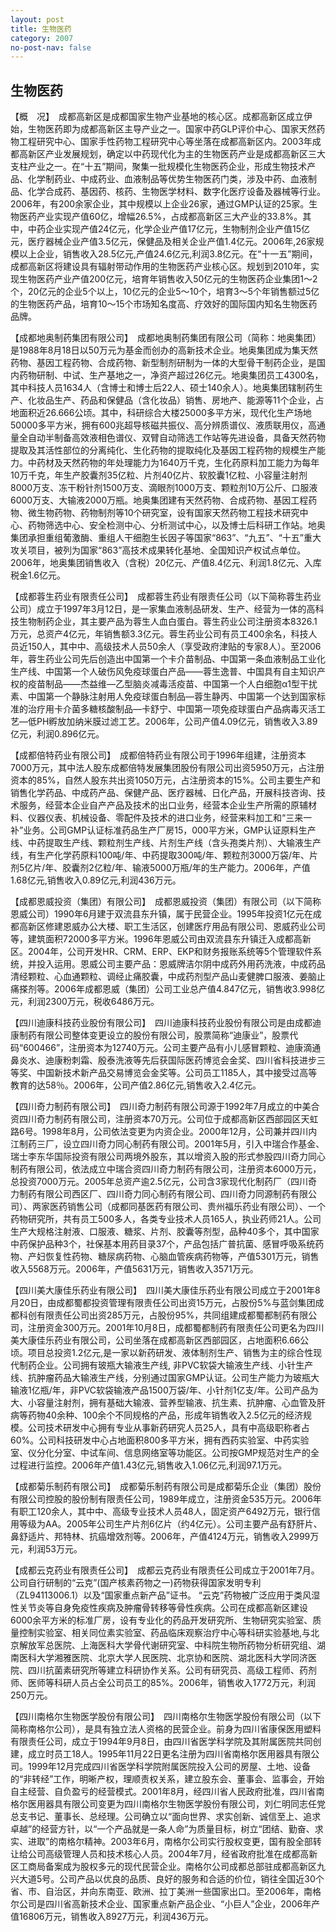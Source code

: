 ```yaml
---
layout: post
title: 生物医药
category: 2007
no-post-nav: false
---
```


## 生物医药

【概　况】　成都高新区是成都国家生物产业基地的核心区。成都高新区成立伊始，生物医药即为成都高新区主导产业之一。国家中药GLP评价中心、国家天然药物工程研究中心、国家手性药物工程研究中心等坐落在成都高新区内。2003年成都高新区产业发展规划，确定以中药现代化为主的生物医药产业是成都高新区三大支柱产业之一。在“十五”期间，聚集一批规模化生物医药企业，形成生物技术产品、化学制药业、中成药业、血液制品等优势生物医药门类，涉及中药、血液制品、化学合成药、基因药、核药、生物医学材料、数字化医疗设备及器械等行业。2006年，有200余家企业，其中规模以上企业26家，通过GMP认证的25家。生物医药产业实现产值60亿，增幅26.5%，占成都高新区三大产业的33.8%。其中，中药企业实现产值24亿元，化学企业产值17亿元，生物制剂企业产值15亿元，医疗器械企业产值3.5亿元，保健品及相关企业产值1.4亿元。2006年,26家规模以上企业，销售收入28.5亿元,产值24.6亿元,利润3.8亿元。在“十一五”期间，成都高新区将建设具有辐射带动作用的生物医药产业核心区。规划到2010年，实现生物医药产业产值200亿元，培育年销售收入50亿元的生物医药企业集团1～2个，20亿元的企业5个以上，10亿元的企业5～10个，培育3～5个年销售额过5亿的生物医药产品，培育10～15个市场知名度高、疗效好的国际国内知名生物医药品牌。

【成都地奥制药集团有限公司】　成都地奥制药集团有限公司（简称：地奥集团）是1988年8月18日以50万元为基金而创办的高新技术企业。地奥集团成为集天然药物、基因工程药物、合成药物、新型制剂研制为一体的大型骨干制药企业，是国内药物研制、中试、生产基地之一，净资产超过26亿元。地奥集团员工4300名，其中科技人员1634人（含博士和博士后22人、硕士140余人）。地奥集团辖制药生产、化妆品生产、药品和保健品（含化妆品）销售、房地产、能源等11个企业，占地面积近26.666公顷。其中，科研综合大楼25000多平方米，现代化生产场地50000多平方米，拥有600兆超导核磁共振仪、高分辨质谱仪、液质联用仪，高通量全自动半制备高效液相色谱仪、双臂自动筛选工作站等先进设备，具备天然药物提取及其活性部位的分离纯化、生化药物的提取纯化及基因工程药物的规模生产能力。中药材及天然药物的年处理能力为1640万千克，生化药原料加工能力为每年10万千克，年生产胶囊剂35亿粒、片剂40亿片、软胶囊1亿粒、小容量注射剂8000万支、冻干粉针剂1500万支、滴眼剂1000万支、颗粒剂10万公斤、口服液6000万支、大输液2000万瓶。地奥集团建有天然药物、合成药物、基因工程药物、微生物药物、药物制剂等10个研究室，设有国家天然药物工程技术研究中心、药物筛选中心、安全检测中心、分析测试中心，以及博士后科研工作站。地奥集团承担重组葡激酶、重组人干细胞生长因子等国家“863”、“九五”、“十五”重大攻关项目，被列为国家“863”高技术成果转化基地、全国知识产权试点单位。2006年，地奥集团销售收入（含税）20亿元、产值8.4亿元、利润1.8亿元、入库税金1.6亿元。

【成都蓉生药业有限责任公司】　成都蓉生药业有限责任公司（以下简称蓉生药业公司）成立于1997年3月12日，是一家集血液制品研发、生产、经营为一体的高科技生物制药企业，其主要产品为蓉生人血白蛋白。蓉生药业公司注册资本8326.1万元，总资产4亿元，年销售额3.3亿元。蓉生药业公司有员工400余名，科技人员近150人，其中中、高级技术人员50余人（享受政府津贴的专家8人）。至2006年，蓉生药业公司先后创造出中国第一个卡介苗制品、中国第一条血液制品工业化生产线、中国第一个人破伤风免疫球蛋白产品——蓉生逸普、中国具有自主知识产权的疫苗制品——杰益维—乙型脑炎减毒活疫苗、中国第一个人白细胞α1型干扰素、中国第一个静脉注射用人免疫球蛋白制品—蓉生静丙、中国第一个达到国家标准的治疗用卡介菌多糖核酸制品—卡舒宁、中国第一项免疫球蛋白产品病毒灭活工艺—低PH孵放加纳米膜过滤工艺。2006年，公司产值4.09亿元，销售收入3.89亿元，利润0.896亿元。

【成都倍特药业有限公司】　成都倍特药业有限公司于1996年组建，注册资本7000万元，其中法人股东成都倍特发展集团股份有限公司出资5950万元，占注册资本的85%，自然人股东共出资1050万元，占注册资本的15%。公司主要生产和销售化学药品、中成药产品、保健产品、医疗器械、日化产品，开展科技咨询、技术服务，经营本企业自产产品及技术的出口业务，经营本企业生产所需的原辅材料、仪器仪表、机械设备、零配件及技术的进口业务，经营来料加工和“三来一补”业务。公司GMP认证标准药品生产厂房15，000平方米，GMP认证原料生产线、中药提取生产线、颗粒剂生产线、片剂生产线（含头孢类片剂）、大输液生产线，有生产化学药原料100吨/年、中药提取300吨/年、颗粒剂3000万袋/年、片剂5亿片/年、胶囊剂2亿粒/年、输液5000万瓶/年的生产能力。2006年，产值1.68亿元,销售收入0.89亿元,利润436万元。

【成都恩威投资（集团）有限公司】　成都恩威投资（集团）有限公司（以下简称恩威公司）1990年6月建于双流县东升镇，属于民营企业。1995年投资1亿元在成都高新区修建恩威办公大楼、职工生活区，创建医疗用品有限公司、恩威药业公司等，建筑面积72000多平方米。1996年恩威公司由双流县东升镇迁入成都高新区。2004年，公司开发HR、CRM、ERP、EKP和财务报账系统等5个管理软件系统，并投入运用。恩威公司主要产品：恩威牌洁尔阴中成药外用药洗液，中成药品清经颗粒、心血通颗粒、调经止痛胶囊，中成药剂型产品山麦健脾口服液、姜脑止痛搽剂等。2006年成都恩威（集团）公司工业总产值4.847亿元，销售收3.998亿元，利润2300万元，税收6486万元。

【四川迪康科技药业股份有限公司】　四川迪康科技药业股份有限公司是由成都迪康制药有限公司整体变更设立的股份有限公司，股票简称“迪康业”，股票代码“600466”，注册资本为12740万元。公司主要产品有小儿感冒颗粒、迪康滴通鼻炎水、迪康粉刺霜、殷泰洗液等先后获国际医药博览会金奖、四川省科技进步三等奖、中国新技术新产品交易博览会金奖等。公司员工1185人，其中接受过高等教育的达58％。2006年，公司产值2.86亿元,销售收入2.4亿元。

【四川奇力制药有限公司】　四川奇力制药有限公司源于1992年7月成立的中美合资四川奇力制药有限公司，注册资本70万元。公司位于成都高新区西部园区天虹路6号。1998年8月，公司依法变更为内资企业。2000年12月，公司兼并四川内江制药三厂，设立四川奇力同心制药有限公司。2001年5月，引入中瑞合作基金、瑞士李东华国际投资有限公司两境外股东，其以增资入股的形式参股四川奇力同心制药有限公司，依法成立中瑞合资四川奇力制药有限公司，注册资本6000万元，总投资7000万元。2005年总资产逾2.5亿元，公司含3家现代化制药厂（四川奇力制药有限公司西区厂、四川奇力同心制药有限公司、四川奇力同源制药有限公司）、两家医药销售公司（成都同基医药有限公司、贵州福乐药业有限公司）、一个药物研究所，共有员工500多人，各类专业技术人员165人，执业药师21人。公司生产大规格注射液、口服液、糖浆、片剂、胶囊等剂型，品种40多个，其中国家中药保护品种3个，社保基本用药目录37个，产品包括广普抗菌、感冒呼吸系统药物、产妇恢复性药物、糖尿病药物、心脑血管疾病药物等，产值5301万元，销售收入5568万元。2006年，产值5631万元，销售收入3571万元。

【四川美大康佳乐药业有限公司】　四川美大康佳乐药业有限公司成立于2001年8月20日，由成都蜀都投资管理有限责任公司出资15万元，占股份5%与蓝剑集团成都科创有限责任公司出资285万元，占股份95%，共同组建成都蜀都制药有限公司，注册资金300万元。2001年10月8日，成都蜀都制药有限责任公司更名为四川美大康佳乐药业有限公司，公司坐落在成都高新区西部园区，占地面积6.66公顷。项目总投资1.2亿元,是一家以新药研发、液体制剂生产、销售为主的综合性现代制药企业。公司拥有玻瓶大输液生产线, 非PVC软袋大输液生产线、小针生产线、抗肿瘤药品大输液生产线，分别通过国家GMP认证。公司生产能力为玻瓶大输液1亿瓶/年，非PVC软袋输液产品1500万袋/年、小针剂1亿支/年。公司产品为大、小容量注射剂，拥有基础大输液、营养型输液、抗生素、抗肿瘤、心血管及肝病等药物40余种、100余个不同规格的产品，形成年销售收入2.5亿元的经济规模。公司技术研发中心拥有专业从事新药研究人员25人，具有中高级职称者占60%。公司科技研发中心占地面积800多平方米，拥有西药实验室、中药实验室、仪分化分室、中试车间、信息网络室等功能区。公司按GMP规范对生产的全过程进行监控。2006年产值1.43亿元,销售收入1.06亿元,利润97.1万元。

【成都菊乐制药有限公司】　成都菊乐制药有限公司是成都菊乐企业（集团）股份有限公司控股的股份制有限责任公司，1989年成立，注册资金535万元。2006年有职工120余人，其中中、高级专业技术人员48人，固定资产6492万元，银行信用等级为AA。2005年公司生产片剂6亿片（约4亿元）。公司主要产品有舒肝片、鼻舒适片、邦特林、抗癌增效剂等。2006年，产值4124万元，销售收入2999万元，利润53万元。

【成都云克药业有限责任公司】　成都云克药业有限责任公司成立于2001年7月。公司自行研制的“云克”(国产核素药物之一)药物获得国家发明专利（ZL94113006.1）以及“国家重点新产品”证书。 “云克”药物被广泛应用于类风湿性关节炎等自身免疫性疾病及肿瘤骨转移等骨性疾病。公司在成都高新区建设6000余平方米的标准厂房，设有专业化的药品开发研究所、生物研究实验室、质量控制实验室、相关同位素实验室、药品临床观察治疗中心等科研实验基地,与北京解放军总医院、上海医科大学骨代谢研究室、中科院生物所药物分析研究组、湖南医科大学湘雅医院、北京大学人民医院、北京协和医院、湖北医科大学同济医院、四川抗菌素研究所等建立科研协作关系。公司有研究员、高级工程师、药剂师、医师等科研人员占全公司员工的85%。2006年，销售收入1772万元，利润250万元。

【四川南格尔生物医学股份有限公司】　四川南格尔生物医学股份有限公司（以下简称南格尔公司），是具有独立法人资格的民营企业。前身为四川省康保医用塑料有限责任公司，成立于1994年9月8日，由四川省医学科学院及其附属医院共同创建，成立时员工18人。1995年11月22日更名注册为四川省南格尔医用器具有限公司。1999年12月完成四川省医学科学院附属医院投入公司的房屋、土地、设备的“非转经”工作，明晰产权，理顺责权关系，建立股东会、董事会、监事会，开始自主经营、自负盈亏的经营模式。2001年8月，经四川省人民政府批准，四川省南格尔医用器具有限公司变更为四川南格尔生物医学股份有限公司，刘仁明同志任党总支书记、董事长、总经理。公司确立以“面向世界、求实创新、诚信至上、追求卓越”的经营方针，以“一个产品就是一条人命”为质量目标，树立“团结、勤奋、求实、进取”的南格尔精神。2003年6月，南格尔公司实行股权变更，国有股全部转让给公司高级管理人员和技术核心人员。2004年7月，经省政府批准在成都高新区工商局备案成为股权多元的现代民营企业。南格尔公司成都总部驻成都高新区九兴大道5号。公司产品以优良的品质、良好的服务和合适的价位，销往全国近30个省、市、自治区，并向东南亚、欧洲、拉丁美洲一些国家出口。至2006年，南格尔公司是四川省高新技术企业、国家重点新产品企业、“小巨人”企业，2006年产值16806万元，销售收入8927万元，利润436万元。
